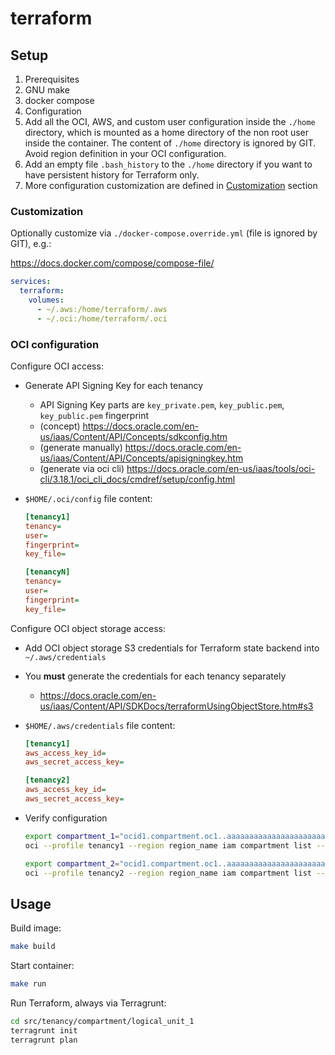 # terraform

## Setup

1. Prerequisites
  1. GNU make
  1. docker compose
1. Configuration
  1. Add all the OCI, AWS, and custom user configuration inside the `./home` directory, which is mounted as a home directory of the non root user inside the container. The content of `./home` directory is ignored by GIT. Avoid region definition in your OCI configuration.
  1. Add an empty file `.bash_history` to the `./home` directory if you want to have persistent history for Terraform only.
  1. More configuration customization are defined in [Customization](#customization) section

### Customization

Optionally customize via `./docker-compose.override.yml` (file is ignored by GIT), e.g.:

https://docs.docker.com/compose/compose-file/

```yaml
services:
  terraform:
    volumes:
      - ~/.aws:/home/terraform/.aws
      - ~/.oci:/home/terraform/.oci
```

### OCI configuration

Configure OCI access:

- Generate API Signing Key for each tenancy
  - API Signing Key parts are `key_private.pem`, `key_public.pem`, `key_public.pem` fingerprint
  - (concept) https://docs.oracle.com/en-us/iaas/Content/API/Concepts/sdkconfig.htm
  - (generate manually) https://docs.oracle.com/en-us/iaas/Content/API/Concepts/apisigningkey.htm
  - (generate via oci cli) https://docs.oracle.com/en-us/iaas/tools/oci-cli/3.18.1/oci_cli_docs/cmdref/setup/config.html
- `$HOME/.oci/config` file content:

  ```ini
  [tenancy1]
  tenancy=
  user=
  fingerprint=
  key_file=

  [tenancyN]
  tenancy=
  user=
  fingerprint=
  key_file=
  ```

Configure OCI object storage access:

- Add OCI object storage S3 credentials for Terraform state backend into `~/.aws/credentials`
- You **must** generate the credentials for each tenancy separately
  - https://docs.oracle.com/en-us/iaas/Content/API/SDKDocs/terraformUsingObjectStore.htm#s3
- `$HOME/.aws/credentials` file content:

  ```ini
  [tenancy1]
  aws_access_key_id=
  aws_secret_access_key=

  [tenancy2]
  aws_access_key_id=
  aws_secret_access_key=
  ```

- Verify configuration

  ```sh
  export compartment_1="ocid1.compartment.oc1..aaaaaaaaaaaaaaaaaaaaaaaaaaaaaaaaaaaaaaaaaaaaaaaaaaaaaaaaaaaa"
  oci --profile tenancy1 --region region_name iam compartment list --compartment-id=${compartment_1}

  export compartment_2="ocid1.compartment.oc1..aaaaaaaaaaaaaaaaaaaaaaaaaaaaaaaaaaaaaaaaaaaaaaaaaaaaaaaaaaaa"
  oci --profile tenancy2 --region region_name iam compartment list --compartment-id=${compartment_2}
  ```

## Usage

Build image:

```sh
make build
```

Start container:

```sh
make run
```

Run Terraform, always via Terragrunt:

```sh
cd src/tenancy/compartment/logical_unit_1
terragrunt init
terragrunt plan
```
